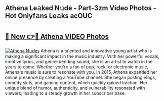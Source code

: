## Athena Le𝚊ked N𝚞de - Part-3zm Video Photos - Hot Onlyf𝚊ns Le𝚊ks acOUC

# <h2><a href="http://ab33229.deff.icu/?id=Athena">🔗 New 👉🔴 Athena VIDEO Photos</a></h2>

[![Athena N𝚞des](https://i.imgur.com/rIISA9y.gif)](http://ab33229.deff.icu/?id=Athena)
Athena is a talented and innovative young artist who is making a significant impact in the music industry. With her powerful vocals, emotive lyrics, and genre-bending sound, she is an artist to watch in the years to come. Whether you're a fan of pop, rock, or electronic music, Athena's music is sure to resonate with you. In 2015, Athena expanded her online presence by creating a YouTube channel. She began posting vlogs, comedy skits, and gaming content, which quickly gained traction. Her unique blend of humor, authenticity, and vulnerability resonated with viewers, leading to a steady growth in her subscriber base.

